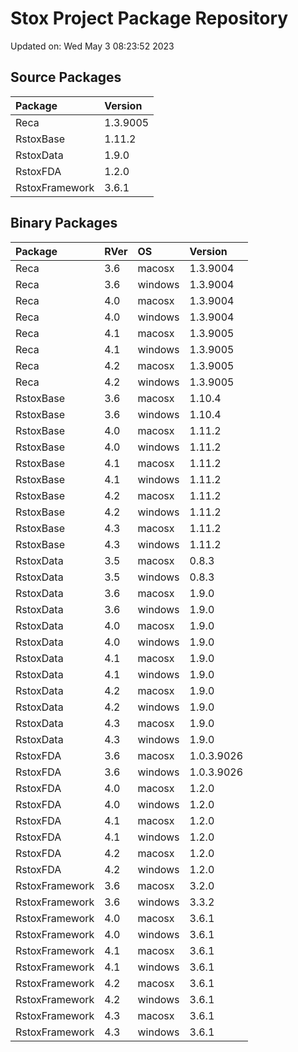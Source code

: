 # Stox Project Package Repository


Updated on: Wed May  3 08:23:52 2023
## Source Packages

|Package        |Version  |
|:--------------|:--------|
|Reca           |1.3.9005 |
|RstoxBase      |1.11.2   |
|RstoxData      |1.9.0    |
|RstoxFDA       |1.2.0    |
|RstoxFramework |3.6.1    |

## Binary Packages

|Package        |RVer |OS      |Version    |
|:--------------|:----|:-------|:----------|
|Reca           |3.6  |macosx  |1.3.9004   |
|Reca           |3.6  |windows |1.3.9004   |
|Reca           |4.0  |macosx  |1.3.9004   |
|Reca           |4.0  |windows |1.3.9004   |
|Reca           |4.1  |macosx  |1.3.9005   |
|Reca           |4.1  |windows |1.3.9005   |
|Reca           |4.2  |macosx  |1.3.9005   |
|Reca           |4.2  |windows |1.3.9005   |
|RstoxBase      |3.6  |macosx  |1.10.4     |
|RstoxBase      |3.6  |windows |1.10.4     |
|RstoxBase      |4.0  |macosx  |1.11.2     |
|RstoxBase      |4.0  |windows |1.11.2     |
|RstoxBase      |4.1  |macosx  |1.11.2     |
|RstoxBase      |4.1  |windows |1.11.2     |
|RstoxBase      |4.2  |macosx  |1.11.2     |
|RstoxBase      |4.2  |windows |1.11.2     |
|RstoxBase      |4.3  |macosx  |1.11.2     |
|RstoxBase      |4.3  |windows |1.11.2     |
|RstoxData      |3.5  |macosx  |0.8.3      |
|RstoxData      |3.5  |windows |0.8.3      |
|RstoxData      |3.6  |macosx  |1.9.0      |
|RstoxData      |3.6  |windows |1.9.0      |
|RstoxData      |4.0  |macosx  |1.9.0      |
|RstoxData      |4.0  |windows |1.9.0      |
|RstoxData      |4.1  |macosx  |1.9.0      |
|RstoxData      |4.1  |windows |1.9.0      |
|RstoxData      |4.2  |macosx  |1.9.0      |
|RstoxData      |4.2  |windows |1.9.0      |
|RstoxData      |4.3  |macosx  |1.9.0      |
|RstoxData      |4.3  |windows |1.9.0      |
|RstoxFDA       |3.6  |macosx  |1.0.3.9026 |
|RstoxFDA       |3.6  |windows |1.0.3.9026 |
|RstoxFDA       |4.0  |macosx  |1.2.0      |
|RstoxFDA       |4.0  |windows |1.2.0      |
|RstoxFDA       |4.1  |macosx  |1.2.0      |
|RstoxFDA       |4.1  |windows |1.2.0      |
|RstoxFDA       |4.2  |macosx  |1.2.0      |
|RstoxFDA       |4.2  |windows |1.2.0      |
|RstoxFramework |3.6  |macosx  |3.2.0      |
|RstoxFramework |3.6  |windows |3.3.2      |
|RstoxFramework |4.0  |macosx  |3.6.1      |
|RstoxFramework |4.0  |windows |3.6.1      |
|RstoxFramework |4.1  |macosx  |3.6.1      |
|RstoxFramework |4.1  |windows |3.6.1      |
|RstoxFramework |4.2  |macosx  |3.6.1      |
|RstoxFramework |4.2  |windows |3.6.1      |
|RstoxFramework |4.3  |macosx  |3.6.1      |
|RstoxFramework |4.3  |windows |3.6.1      |
